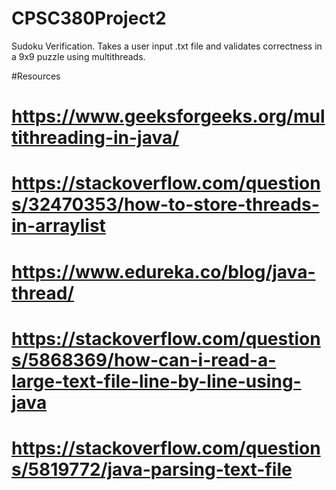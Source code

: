# CPSC380Project2
Sudoku Verification. Takes a user input .txt file and validates correctness in a 9x9 puzzle using multithreads.

#Resources
# https://www.geeksforgeeks.org/multithreading-in-java/
# https://stackoverflow.com/questions/32470353/how-to-store-threads-in-arraylist
# https://www.edureka.co/blog/java-thread/
# https://stackoverflow.com/questions/5868369/how-can-i-read-a-large-text-file-line-by-line-using-java
# https://stackoverflow.com/questions/5819772/java-parsing-text-file
